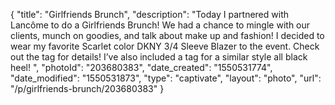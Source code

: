 {
    "title": "Girlfriends Brunch",
    "description": "Today I partnered with Lancôme to do a Girlfriends Brunch! We had a chance to mingle with our clients, munch on goodies, and talk about make up and fashion! I decided to wear my favorite Scarlet color DKNY 3\/4 Sleeve Blazer to the event. Check out the tag for details! I’ve also included a tag for a similar style all black heel! ",
    "photoId": "203680383",
    "date_created": "1550531774",
    "date_modified": "1550531873",
    "type": "captivate",
    "layout": "photo",
    "url": "\/p\/girlfriends-brunch\/203680383"
}